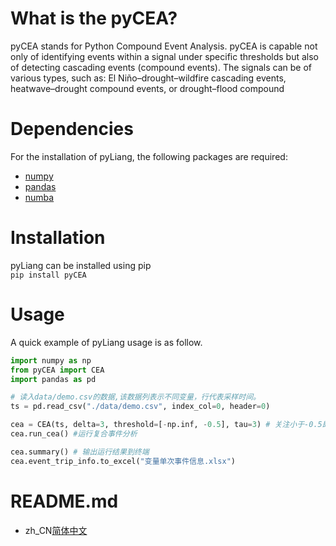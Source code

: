 # What is the pyCEA?
pyCEA stands for Python Compound Event Analysis. pyCEA is capable not only of identifying events within a signal under specific thresholds but also of detecting cascading events (compound events). The signals can be of various types, such as: El Niño–drought–wildfire cascading events, heatwave–drought compound events, or drought–flood compound
# Dependencies
For the installation of pyLiang, the following packages are required:
* [numpy](https://numpy.org/)
* [pandas]()
* [numba]()
# Installation
pyLiang can be installed using pip\
```pip install pyCEA```
# Usage
A quick example of pyLiang usage is as follow. 
```python
import numpy as np
from pyCEA import CEA
import pandas as pd

# 读入data/demo.csv的数据,该数据列表示不同变量，行代表采样时间。
ts = pd.read_csv("./data/demo.csv", index_col=0, header=0)

cea = CEA(ts, delta=3, threshold=[-np.inf, -0.5], tau=3) # 关注小于-0.5即干旱部分, 窗口为3的干旱连级
cea.run_cea() #运行复合事件分析

cea.summary() # 输出运行结果到终端
cea.event_trip_info.to_excel("变量单次事件信息.xlsx")
```
# README.md
- zh_CN[简体中文](readme/README_CN.md)
